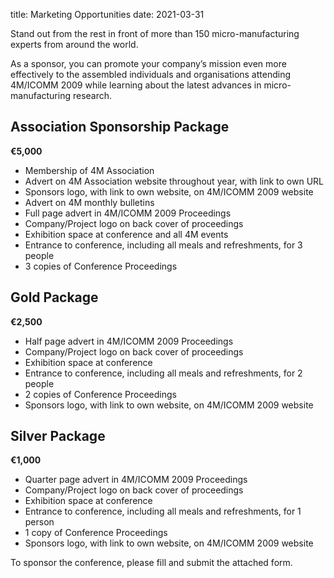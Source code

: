 title: Marketing Opportunities
date: 2021-03-31

Stand out from the rest in front of more than 150 micro-manufacturing experts from around the world.

As a sponsor, you can promote your company’s mission even more effectively to the assembled individuals and organisations attending 4M/ICOMM 2009 while learning about the latest
advances in micro-manufacturing research.
<!--break-->
##  Association Sponsorship Package

**€5,000**

* Membership of 4M Association
* Advert on 4M Association website throughout year, with link to own URL
* Sponsors logo, with link to own website, on 4M/ICOMM 2009 website
* Advert on 4M monthly bulletins
* Full page advert in 4M/ICOMM 2009 Proceedings
* Company/Project logo on back cover of proceedings
* Exhibition space at conference and all 4M events
* Entrance to conference, including all meals and refreshments, for 3 people
* 3 copies of Conference Proceedings

##  Gold Package

**€2,500**

* Half page advert in 4M/ICOMM 2009 Proceedings
* Company/Project logo on back cover of proceedings
* Exhibition space at conference
* Entrance to conference, including all meals and refreshments, for 2 people
* 2 copies of Conference Proceedings
* Sponsors logo, with link to own website, on 4M/ICOMM 2009 website          

##  Silver Package

**€1,000**

* Quarter page advert in 4M/ICOMM 2009 Proceedings
* Company/Project logo on back cover of proceedings
* Exhibition space at conference
* Entrance to conference, including all meals and refreshments, for 1 person
* 1 copy of Conference Proceedings
* Sponsors logo, with link to own website, on 4M/ICOMM 2009 website

To sponsor the conference, please fill and submit the attached form.